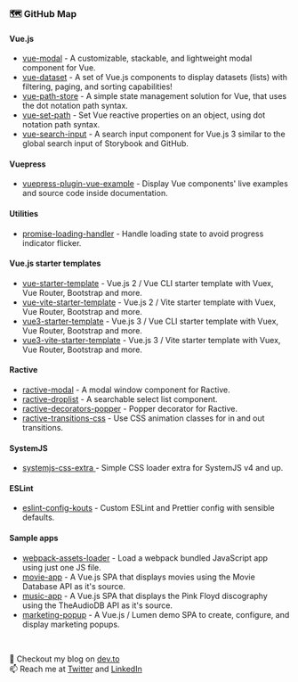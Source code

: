 ### 🗺️ GitHub Map

#### Vue.js
- [vue-modal](https://github.com/kouts/vue-modal) - A customizable, stackable, and lightweight modal component for Vue.
- [vue-dataset](https://github.com/kouts/vue-dataset) - A set of Vue.js components to display datasets (lists) with filtering, paging, and sorting capabilities! 
- [vue-path-store](https://github.com/kouts/vue-path-store) - A simple state management solution for Vue, that uses the dot notation path syntax.
- [vue-set-path](https://github.com/kouts/vue-set-path) - Set Vue reactive properties on an object, using dot notation path syntax.
- [vue-search-input](https://github.com/kouts/vue-search-input) - A search input component for Vue.js 3 similar to the global search input of Storybook and GitHub.

#### Vuepress
- [vuepress-plugin-vue-example](https://github.com/kouts/vuepress-plugin-vue-example) - Display Vue components' live examples and source code inside documentation. 

#### Utilities
- [promise-loading-handler](https://github.com/kouts/promise-loading-handler) - Handle loading state to avoid progress indicator flicker. 

#### Vue.js starter templates
- [vue-starter-template](https://github.com/kouts/vue-starter-template) - Vue.js 2 / Vue CLI starter template with Vuex, Vue Router, Bootstrap and more.
- [vue-vite-starter-template](https://github.com/kouts/vue-vite-starter-template) - Vue.js 2 / Vite starter template with Vuex, Vue Router, Bootstrap and more.
- [vue3-starter-template](https://github.com/kouts/vue3-starter-template) - Vue.js 3 / Vue CLI starter template with Vuex, Vue Router, Bootstrap and more.
- [vue3-vite-starter-template](https://github.com/kouts/vue3-vite-starter-template) - Vue.js 3 / Vite starter template with Vuex, Vue Router, Bootstrap and more.

#### Ractive
- [ractive-modal](https://github.com/kouts/ractive-modal) - A modal window component for Ractive.
- [ractive-droplist](https://github.com/kouts/ractive-droplist) - A searchable select list component.
- [ractive-decorators-popper](https://github.com/kouts/ractive-decorators-popper) - Popper decorator for Ractive.
- [ractive-transitions-css](https://github.com/kouts/ractive-transitions-css) - Use CSS animation classes for in and out transitions.

#### SystemJS
- [systemjs-css-extra ](https://github.com/systemjs/systemjs-css-extra) - Simple CSS loader extra for SystemJS v4 and up.

#### ESLint
- [eslint-config-kouts](https://github.com/kouts/eslint-config-kouts) - Custom ESLint and Prettier config with sensible defaults.

#### Sample apps
- [webpack-assets-loader](https://github.com/kouts/webpack-assets-loader) - Load a webpack bundled JavaScript app using just one JS file.
- [movie-app](https://github.com/kouts/movie-app) - A Vue.js SPA that displays movies using the Movie Database API as it's source.
- [music-app](https://github.com/kouts/music-app) - A Vue.js SPA that displays the Pink Floyd discography using the TheAudioDB API as it's source.
- [marketing-popup](https://github.com/kouts/marketing-popup) - A Vue.js / Lumen demo SPA to create, configure, and display marketing popups.

<br />

💬 Checkout my blog on [dev.to](https://dev.to/kouts)  
📫 Reach me at [Twitter](https://twitter.com/kouts_tweet) and [LinkedIn](https://www.linkedin.com/in/koutsaftakis/)

<!--
**kouts/kouts** is a ✨ _special_ ✨ repository because its `README.md` (this file) appears on your GitHub profile.

Here are some ideas to get you started:

- 🔭 I’m currently working on ...
- 🌱 I’m currently learning ...
- 👯 I’m looking to collaborate on ...
- 🤔 I’m looking for help with ...
- 💬 Ask me about ...
- 📫 How to reach me: ...
- 😄 Pronouns: ...
- ⚡ Fun fact: ...
-->

